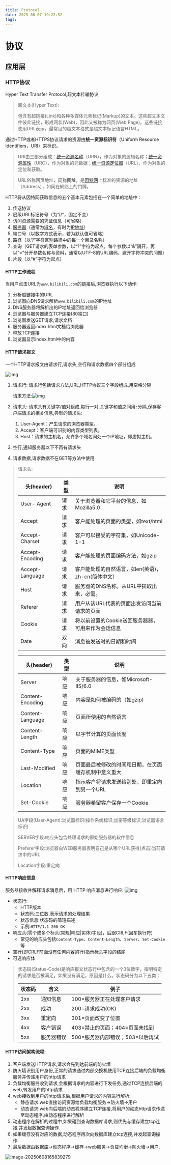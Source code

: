 ```yaml
---
title: Protocol
date: 2025-06-07 19:22:52
tags:
---
```


# 协议

## 应用层

### HTTP协议

Hyper Text Transfer Protocol,超文本传输协议

> 超文本(Hyper Text):
>
> 包含有超链接(Link)和各种多媒体元素标记(Markup)的文本。这些超文本文件彼此链接，形成网状(Web)，因此又被称为网页(Web Page)。这些链接使用URL表示。最常见的超文本格式是超文本标记语言HTML。

通过HTTP或者HTTPS协议请求的资源由**统一资源标识符**（Uniform Resource Identifiers，URI）来标识。

> URI由三部分组成：[统一资源名称](https://zh.wikipedia.org/wiki/统一资源名称)（URN），作为对象的逻辑名称；[统一资源属性](https://zh.wikipedia.org/w/index.php?title=统一资源属性&action=edit&redlink=1)（URC），作为对象的元数据；[统一资源定位器](https://zh.wikipedia.org/wiki/统一资源定位器)（URL），作为对象的定位和获取。

> URL俗称网页地址，简称**网址**，是[因特网](https://zh.wikipedia.org/wiki/因特网)上标准的资源的地址（Address），如同在網路上的門牌。

HTTP将从因特网获取信息的五个基本元素包括在一个简单的地址中：

1. 传送协议
2. 层级URL标记符号（为“//”，固定不变）
3. 访问资源需要的凭证信息（可省略）
4. [服务器](https://zh.wikipedia.org/wiki/服务器)（通常为[域名](https://zh.wikipedia.org/wiki/域名)，有时为[IP地址](https://zh.wikipedia.org/wiki/IP地址)）
5. 端口号（以数字方式表示，若为默认值可省略）
6. 路径（以“/”字符区别路径中的每一个目录名称）
7. 查询（GET请求的表单参数，以“?”字符为起点，每个参数以“&”隔开，再以“=”分开参数名称与资料，通常以UTF-8的URL编码，避开字符冲突的问题）
8. 片段（以“#”字符为起点）

#### HTTP工作流程

当用户点击URL为`www.bilibili.com`的链接后,浏览器执行以下动作:

1. 分析超链接中的URL
2. 浏览器向DNS请求解析`www.bilibili.com`的IP地址
3. DNS服务器将解析出的IP地址返回给浏览器
4. 浏览器与服务器建立TCP连接(80端口)
5. 浏览器发送GET请求,请求文档
6. 服务器返回index.html文档给浏览器
7. 释放TCP连接
8. 浏览器显示index.html中的内容

#### HTTP请求报文

一个HTTP请求报文由请求行,请求头,空行和请求数据四个部分组成

![img](Protocol/SouthEast.png)

1. 请求行:
   请求行包括请求方法,URL,HTTP协议三个字段组成,用空格分隔

   请求方法:![img](Protocol/Center.png)

2. 请求头:
   请求头有关键字/值对组成,每行一对,关键字和值之间用`:`分隔,保存客户端请求的相关信息,典型的请求头:

   1. User-Agent：产生请求的浏览器类型。
   2. Accept：客户端可识别的内容类型列表。
   3. Host：请求的主机名，允许多个域名同处一个IP地址，即虚拟主机。

3. 空行,通知服务器以下不再有请求头

4. 请求数据,请求数据不在GET等方法中使用

> 请求头:
>
> | 头(header)      | 类型 | 说明                                               |
> | --------------- | ---- | -------------------------------------------------- |
> | User- Agent     | 请求 | 关于浏览器和它平台的信息，如Mozilla5.0             |
> | Accept          | 请求 | 客户能处理的页面的类型，如text/html                |
> | Accept-Charset  | 请求 | 客户可以接受的字符集，如Unicode-1-1                |
> | Accept-Encoding | 请求 | 客户能处理的页面编码方法，如gzip                   |
> | Accept-Language | 请求 | 客户能处理的自然语言，如en(英语)，zh-cn(简体中文） |
> | Host            | 请求 | 服务器的DNS名称。从URL中提取出来，必需。           |
> | Referer         | 请求 | 用户从该URL代表的页面出发访问当前请求的页面        |
> | Cookie          | 请求 | 将以前设置的Cookie送回服务器器，可用来作为会话信息 |
> | Date            | 双向 | 消息被发送时的日期和时间                           |
>
> | 头(header)       | 类型 | 说明                                                 |
> | ---------------- | ---- | ---------------------------------------------------- |
> | Server           | 响应 | 关于服务器的信息，如Microsoft-IIS/6.0                |
> | Content-Encoding | 响应 | 内容是如何被编码的（如gzip)                          |
> | Content-Language | 响应 | 页面所使用的自然语言                                 |
> | Content-Length   | 响应 | 以字节计算的页面长度                                 |
> | Content-Type     | 响应 | 页面的MIME类型                                       |
> | Last-Modified    | 响应 | 页面最后被修改的时间和日期，在页面缓存机制中意义重大 |
> | Location         | 响应 | 指示客户将请求发送给别处，即重定向到另一个URL        |
> | Set-Cookie       | 响应 | 服务器希望客户保存一个Cookie                         |

> UA字段(User-Agent):浏览器标识(操作系统标识;加密等级标识;浏览器语言标识)
>
> SERVER字段:响应头包含处理请求的原始服务器的软件信息
>
> Preferer字段:浏览器向WEB服务器表明自己是从哪个URL获得(点击)当前请求中的URL
>
> Location字段:重定向

#### HTTP响应信息

服务器接收并解释请求消息后，用 HTTP 响应消息进行响应:
![img](Protocol/httpmessage.jpg)

- 状态行:
  - HTTP版本
  - 状态码:三位数,表示请求的处理结果
  - 状态信息:状态码的简短描述
  - 示例:`HTTP/1.1 200 OK`
- 响应头(零个或多个标头(常规|响应|实体)字段)，后跟CRLF(回车换行符)
  - 常见的响应头包括`Content-Type`、`Content-Length`、`Server`、`Set-Cookie`等
- 空行(即CRLF前面没有任何内容的行)指示标头字段的结尾
- 可选响应体

> 状态码(Status-Code)是响应报文状态行中包含的一个3位数字，指明特定的请求是否被满足，如果没有满足，原因是什么。状态码分为以下五类：
>
> | 状态码 | 含义       | 例子                             |
> | ------ | ---------- | -------------------------------- |
> | 1xx    | 通知信息   | 100=服务器正在处理客户请求       |
> | 2xx    | 成功       | 200=请求成功(OK)                 |
> | 3xx    | 重定向     | 301=页面改变了位置               |
> | 4xx    | 客户错误   | 403=禁止的页面；404=页面未找到   |
> | 5xx    | 服务器错误 | 500=服务器内部错误；503=以后再试 |

#### HTTP访问架构流程:

1. 客户端发送HTTP请求,请求会先到达前端的防火墙
2. 防火墙识别用户身份,正常的请求通过内部交换机使用TCP连接后端的负载均衡服务并传递用户的http请求
3. 负载均衡服务收到请求,会根据请求的内容进行下发任务,通过TCP连接后端的web,转发用户的http请求
4. web接收到用户的http请求后,根据用户请求的内容进行解析:
   - 静态请求:web直接访问资源给负载均衡服务->防火墙->用户
   - 动态请求:web向后端的动态程序建立TCP连接,将用户的动态http请求传递至动态程序,由动态程序进行解析
5. 动态程序在解析的过程中,如果碰到查询数据库请求,则优先与缓存建立tcp连接,并发起数据查询操作.
6. 如果缓存没有对应的数据,动态程序再次向数据库建立tcp连接,并发起查询操作.
7. 最后数据由数据库->动态程序->缓存->web服务->负载均衡->防火墙->用户.

![image-20250608165839279](Protocol/image-20250608165839279.png)



